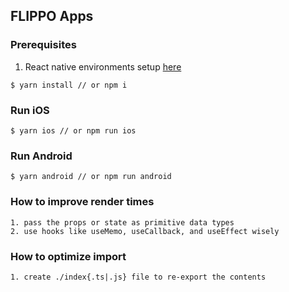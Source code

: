 ## FLIPPO Apps

### Prerequisites
1. React native environments setup [here](https://reactnative.dev/docs/environment-setup)
```shell
$ yarn install // or npm i
```

### Run iOS
```shell
$ yarn ios // or npm run ios
```

### Run Android
```shell
$ yarn android // or npm run android
```

### How to improve render times
```shell
1. pass the props or state as primitive data types
2. use hooks like useMemo, useCallback, and useEffect wisely
```

### How to optimize import
```shell
1. create ./index{.ts|.js} file to re-export the contents 
```
